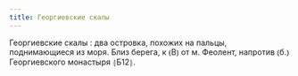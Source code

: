 ```yaml
---
title: Георгиевские скалы
---
```


Георгиевские скалы
: два островка, похожих на пальцы, поднимающиеся из моря. Близ берега, к ⦅В⦆ от м. Феолент, напротив ⦅б.⦆ Георгиевского монастыря ⦃Б12⦄.

